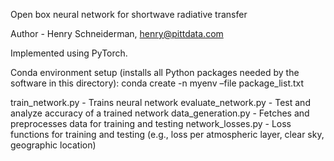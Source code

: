 Open box neural network for shortwave radiative transfer

Author - Henry Schneiderman, henry@pittdata.com

Implemented using PyTorch.

Conda environment setup (installs all Python packages needed by the software in this directory): conda create -n myenv –file package_list.txt

train_network.py - Trains neural network
evaluate_network.py - Test and analyze accuracy of a trained network
data_generation.py - Fetches and preprocesses data for training and testing
network_losses.py - Loss functions for training and testing (e.g., loss per atmospheric layer, clear sky, geographic location)
